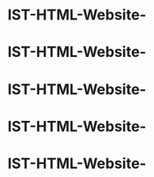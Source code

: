 # IST-HTML-Website-
# IST-HTML-Website-
# IST-HTML-Website-
# IST-HTML-Website-
# IST-HTML-Website-
